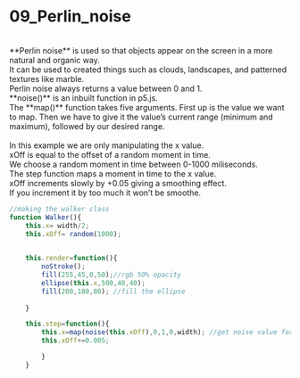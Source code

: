 # 09_Perlin_noise
</br>
**Perlin noise** is used so that objects appear on the screen in a more natural and organic way.</br>
It can be used to created things such as clouds, landscapes, and patterned textures like marble.</br>
Perlin noise always returns a value between 0 and 1.</br>
**noise()** is an inbuilt function in p5.js.</br>
The **map()** function takes five arguments. First up is the value we want to map. Then we have to give it the value’s current range (minimum and maximum), followed by our desired range.</br>
</br>
In this example we are only manipulating the x value.</br>
xOff is equal to the offset of a random moment in time.</br>
We choose a random moment in time between 0-1000 miliseconds.</br>
The step function maps a moment in time to the x value.</br>
xOff increments slowly by +0.05 giving a smoothing effect. </br>
If you increment it by too much it won’t be smoothe.</br>

```js
//making the walker class 
function Walker(){
	this.x= width/2;
	this.xOff= random(1000); 
	

	this.render=function(){
		noStroke();
		fill(255,45,0,50);//rgb 50% opacity
		ellipse(this.x,500,40,40);
		fill(200,180,80); //fill the ellipse
		
	}

	this.step=function(){
		this.x=map(noise(this.xOff),0,1,0,width); //get noise value for current time --> between 0 and 1  map it between what we want 0 and the width 
		this.xOff+=0.005;

		}
	}
```